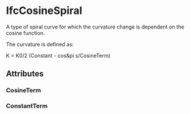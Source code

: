 # IfcCosineSpiral

A type of spiral curve for which the curvature change is dependent on the cosine function.<!-- end of definition -->

The curvature is defined as:

K = K0/2 (Constant - cos&pi s/CosineTerm)

## Attributes

### CosineTerm


### ConstantTerm

